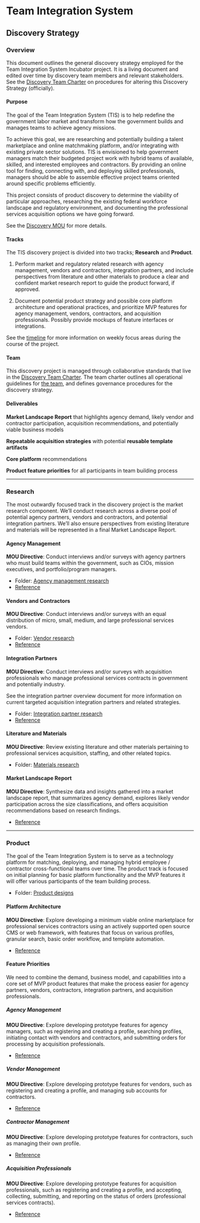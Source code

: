 # Team Integration System
## Discovery Strategy


### Overview

This document outlines the general discovery strategy employed for the Team Integration System Incubator project.  It is a living document and edited over time by discovery team members and relevant stakeholders.  See the [Discovery Team Charter](https://github.com/18F/tis-discovery/blob/master/management/charter.md) on procedures for altering this Discovery Strategy (officially).

#### Purpose

The goal of the Team Integration System (TIS) is to help redefine the government labor market and transform how the government builds and manages teams to achieve agency missions.

To achieve this goal, we are researching and potentially building a talent marketplace and online matchmaking platform, and/or integrating with existing private sector solutions. TIS is envisioned to help government managers match their budgeted project work with hybrid teams of available, skilled, and interested employees and contractors. By providing an online tool for finding, connecting with, and deploying skilled professionals, managers should be able to assemble effective project teams oriented around specific problems efficiently.

This project consists of product discovery to determine the viability of particular approaches, researching the existing federal workforce landscape and regulatory environment, and documenting the professional services acquisition options we have going forward.

See the [Discovery MOU](https://drive.google.com/file/d/0BwxvcCvwvTB3QUZXSTZyNzdDNkE/view) for more details.

#### Tracks

The TIS discovery project is divided into two tracks; **Research** and **Product**.

1. Perform market and regulatory related research with agency management, vendors and contractors, integration partners, and include perspectives from literature and other materials to produce a clear and confident market research report to guide the product forward, if approved.

2. Document potential product strategy and possible core platform architecture and operational practices, and prioritize MVP features for agency management, vendors, contractors, and acquisition professionals.  Possibly provide mockups of feature interfaces or integrations.

See the [timeline](https://github.com/18F/tis-discovery/blob/master/management/timeline.md) for more information on weekly focus areas during the course of the project.

#### Team

This discovery project is managed through collaborative standards that live in the [Discovery Team Charter](https://github.com/18F/tis-discovery/blob/master/management/charter.md).  The team charter outlines all operational guidelines for [the team](https://github.com/18F/tis-discovery/blob/master/management/team.md), and defines governance procedures for the discovery strategy.

#### Deliverables

**Market Landscape Report** that highlights agency demand, likely vendor and contractor participation, acquisition recommendations, and potentially viable business models

**Repeatable acquisition strategies** with potential **reusable template artifacts**

**Core platform** recommendations

**Product feature priorities** for all participants in team building process


------
### Research

The most outwardly focused track in the discovery project is the market research component.  We’ll conduct research across a diverse pool of potential agency partners, vendors and contractors, and potential integration partners.  We’ll also ensure perspectives from existing literature and materials will be represented in a final Market Landscape Report.

#### Agency Management

**MOU Directive**: Conduct interviews and/or surveys with agency partners who must build teams within the government, such as CIOs, mission executives, and portfolio/program managers.

* Folder: [Agency management research](https://drive.google.com/drive/folders/0B7HrEbLy1aMQRzRObFhibzdRcmc)
* [Reference](https://github.com/18F/tis-discovery/blob/master/research/agency-management.md)

#### Vendors and Contractors

**MOU Directive**: Conduct interviews and/or surveys with an equal distribution of micro, small, medium, and large professional services vendors.

* Folder: [Vendor research](https://drive.google.com/drive/folders/0B7HrEbLy1aMQZHdXcEFnMF8wUUk)
* [Reference](https://github.com/18F/tis-discovery/blob/master/research/vendors.md)

#### Integration Partners

**MOU Directive**: Conduct interviews and/or surveys with acquisition professionals who manage professional services contracts in government and potentially industry.

See the integration partner overview document for more information on current targeted acquisition integration partners and related strategies.

* Folder: [Integration partner research](https://drive.google.com/drive/folders/0B7HrEbLy1aMQTjVUUVlLMVRYVlU)
* [Reference](https://github.com/18F/tis-discovery/blob/master/research/integration-partners.md)

#### Literature and Materials

**MOU Directive**: Review existing literature and other materials pertaining to professional services acquisition, staffing, and other related topics.

* Folder: [Materials research](https://github.com/18F/tis-discovery/tree/master/research/materials)

#### Market Landscape Report

**MOU Directive**: Synthesize data and insights gathered into a market landscape report, that summarizes agency demand, explores likely vendor participation across the size classifications, and offers acquisition recommendations based on research findings.

* [Reference](https://github.com/18F/tis-discovery/blob/master/research/report.md)


------
### Product

The goal of the Team Integration System is to serve as a technology platform for matching, deploying, and managing hybrid employee / contractor cross-functional teams over time.  The product track is focused on initial planning for basic platform functionality and the MVP features it will offer various participants of the team building process.

* Folder: [Product designs](https://github.com/18F/tis-discovery/blob/master/product/design)

#### Platform Architecture

**MOU Directive**: Explore developing a minimum viable online marketplace for professional services contractors using an actively supported open source CMS or web framework, with features that focus on various profiles, granular search, basic order workflow, and template automation.

* [Reference](https://github.com/18F/tis-discovery/blob/master/product/platform.md)

#### Feature Priorities

We need to combine the demand, business model, and capabilities into a core set of MVP product features that make the process easier for agency partners, vendors, contractors, integration partners, and acquisition professionals.

##### Agency Management

**MOU Directive**: Explore developing prototype features for agency managers, such as registering and creating a profile, searching profiles, initiating contact with vendors and contractors, and submitting orders for processing by acquisition professionals.

* [Reference](https://github.com/18F/tis-discovery/blob/master/product/agency-management.md)

##### Vendor Management

**MOU Directive**: Explore developing prototype features for vendors, such as registering and creating a profile, and managing sub accounts for contractors.

* [Reference](https://github.com/18F/tis-discovery/blob/master/product/vendors.md)

##### Contractor Management

**MOU Directive**: Explore developing prototype features for contractors, such as managing their own profile.

* [Reference](https://github.com/18F/tis-discovery/blob/master/product/contractors.md)

##### Acquisition Professionals

**MOU Directive**: Explore developing prototype features for acquisition professionals, such as registering and creating a profile, and accepting, collecting, submitting, and reporting on the status of orders (professional services contracts).

* [Reference](https://github.com/18F/tis-discovery/blob/master/product/acquisition-professionals.md)

